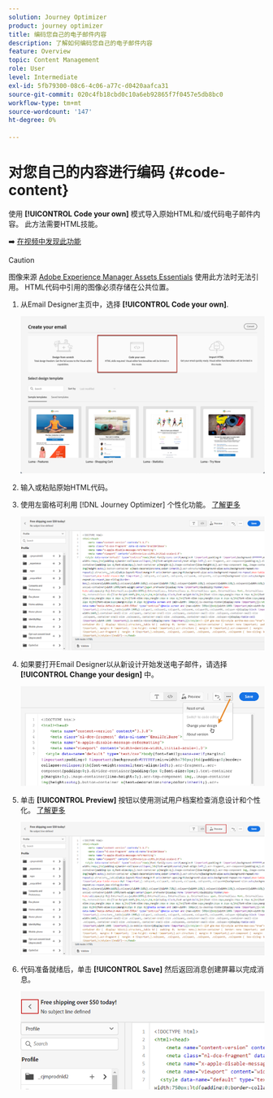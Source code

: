 ```yaml
---
solution: Journey Optimizer
product: journey optimizer
title: 编码您自己的电子邮件内容
description: 了解如何编码您自己的电子邮件内容
feature: Overview
topic: Content Management
role: User
level: Intermediate
exl-id: 5fb79300-08c6-4c06-a77c-d0420aafca31
source-git-commit: 020c4fb18cbd0c10a6eb92865f7f0457e5db8bc0
workflow-type: tm+mt
source-wordcount: '147'
ht-degree: 0%

---
```


# 对您自己的内容进行编码 {#code-content}

使用 **[!UICONTROL Code your own]** 模式导入原始HTML和/或代码电子邮件内容。 此方法需要HTML技能。

➡️ [在视频中发现此功能](#video)

>[!CAUTION]
>
> 图像来源 [Adobe Experience Manager Assets Essentials](assets-essentials.md) 使用此方法时无法引用。 HTML代码中引用的图像必须存储在公共位置。

1. 从Email Designer主页中，选择 **[!UICONTROL Code your own]**.

   ![](assets/code-your-own.png)

1. 输入或粘贴原始HTML代码。

1. 使用左窗格可利用 [!DNL Journey Optimizer] 个性化功能。 [了解更多](../personalization/personalize.md)

   ![](assets/code-editor.png)

1. 如果要打开Email Designer以从新设计开始发送电子邮件，请选择 **[!UICONTROL Change your design]** 中。

   ![](assets/code-editor-change-design.png)

1. 单击 **[!UICONTROL Preview]** 按钮以使用测试用户档案检查消息设计和个性化。 [了解更多](preview.md)

   ![](assets/code-editor-preview.png)

1. 代码准备就绪后，单击 **[!UICONTROL Save]** 然后返回消息创建屏幕以完成消息。

   ![](assets/code-editor-save.png)
